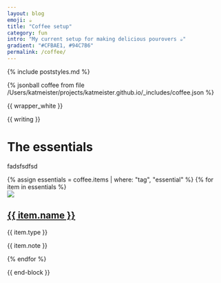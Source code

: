 ```yaml
---
layout: blog
emoji: ☕
title: "Coffee setup"
category: fun
intro: "My current setup for making delicious pourovers ☕"
gradient: "#CFBAE1, #94C7B6"
permalink: /coffee/
---
```

{% include poststyles.md %}

{% jsonball coffee from file /Users/katmeister/projects/katmeister.github.io/_includes/coffee.json %}

{{ wrapper_white }}

{{ writing }}
# The essentials
fadsfsdfsd
</div>

<div class="flex flex-wrap flex-row">
  {% assign essentials = coffee.items | where: "tag", "essential" %}
  {% for item in essentials %}
    <article class="fl w-100 w-50-ns pa2 pa3-l monospace">
      <div class="br2 ba b--black-05 pa2 pa2 pa4-ns box-shadow">
        <div class="flex justify-between">
          <img src="http://tachyons.io/img/avatar_1.jpg" class="br2 mr2 mr3-ns h4 w4">
          <div>
            <a href="{{ item.link }}"><h1 class="serif f5 f3-l mb0">{{ item.name }}</h1></a>
            <span class="Dot bg-light-blue"></span> <span class="f6 black-50 b dib">{{ item.type }}</span>
            <p class="serif f5 lh-copy measure mt2 mid-gray mb1">{{ item.note }}</p>
          </div>
        </div>
      </div>
    </article>
  {% endfor %}
</div>

{{ end-block }}
